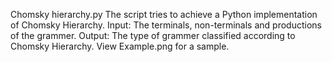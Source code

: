 Chomsky hierarchy.py
The script tries to achieve a Python implementation of Chomsky Hierarchy. 
Input: The terminals, non-terminals and productions of the grammer.
Output: The type of grammer classified according to Chomsky Hierarchy.
View Example.png for a sample.
